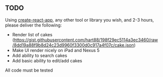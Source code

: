 
## TODO

Using [create-react-app](https://facebook.github.io/react/blog/2016/07/22/create-apps-with-no-configuration.html), any other tool or library you wish, and 2-3 hours, please deliver the following:

- Render list of cakes (https://gist.githubusercontent.com/hart88/198f29ec5114a3ec3460/raw/8dd19a88f9b8d24c23d9960f3300d0c917a4f07c/cake.json)
- Make UI render nicely on iPad and Nexus 5
- Add ability to search cakes
- Add basic ability to edit/add cakes

All code must be tested
